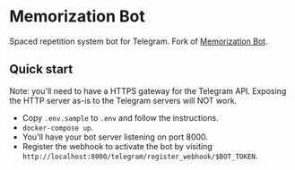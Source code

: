 # Memorization Bot

Spaced repetition system bot for Telegram.
Fork of [Memorization Bot](https://memorizationbot.com/).

## Quick start

Note: you'll need to have a HTTPS gateway for the Telegram API.
Exposing the HTTP server as-is to the Telegram servers will NOT work.

* Copy `.env.sample` to `.env` and follow the instructions.
* `docker-compose up`.
* You'll have your bot server listening on port 8000.
* Register the webhook to activate the bot by visiting `http://localhost:8000/telegram/register_webhook/$BOT_TOKEN`.
